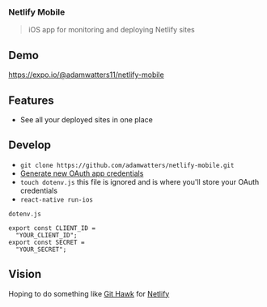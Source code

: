 ### Netlify Mobile

> iOS app for monitoring and deploying Netlify sites

## Demo

https://expo.io/@adamwatters11/netlify-mobile

## Features

- See all your deployed sites in one place

## Develop

- `git clone https://github.com/adamwatters/netlify-mobile.git`
- [Generate new OAuth app credentials](https://app.netlify.com/account/applications)
- `touch dotenv.js` this file is ignored and is where you'll store your OAuth credentials
- `react-native run-ios`

```
dotenv.js

export const CLIENT_ID =
  "YOUR_CLIENT_ID";
export const SECRET =
  "YOUR_SECRET";
```

## Vision

Hoping to do something like [Git Hawk](https://github.com/GitHawkApp/GitHawk) for [Netlify](https://github.com/netlify)
